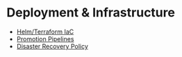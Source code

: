 # Deployment & Infrastructure

- [Helm/Terraform IaC](../../../helm/)
- [Promotion Pipelines](../../../infrastructure/PIPELINES.md)
- [Disaster Recovery Policy](../../../infrastructure/DR_POLICY.md)
